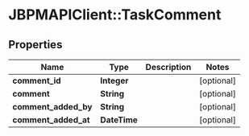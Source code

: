 # JBPMAPIClient::TaskComment

## Properties
Name | Type | Description | Notes
------------ | ------------- | ------------- | -------------
**comment_id** | **Integer** |  | [optional] 
**comment** | **String** |  | [optional] 
**comment_added_by** | **String** |  | [optional] 
**comment_added_at** | **DateTime** |  | [optional] 


